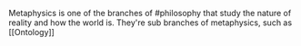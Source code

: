 Metaphysics is one of the branches of #philosophy that study the nature of reality and how the world is. They're sub branches of metaphysics, such as [[Ontology]]